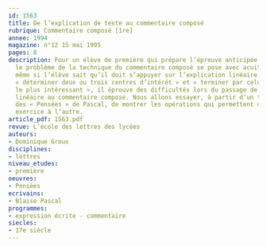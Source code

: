 ```yaml
---
id: 1563
title: De l’explication de texte au commentaire composé 
rubrique: Commentaire composé [1re]
annee: 1994
magazine: n°12 15 mai 1995
pages: 8
description: Pour un élève de première qui prépare l’épreuve anticipée de français,
  le problème de la technique du commentaire composé se pose avec acuité. En effet,
  même si l’élève sait qu’il doit s’appuyer sur l’explication linéaire du texte pour
  « déterminer deux ou trois centres d’intérêt » et « terminer par celui qu’il a jugé
  le plus intéressant », il éprouve des difficultés lors du passage de l’explication
  linéaire au commentaire composé. Nous allons essayer, à partir d’un texte extrait
  des « Pensées » de Pascal, de montrer les opérations qui permettent de passer d’un
  exercice à l’autre.
article_pdf: 1563.pdf
revue: L’école des lettres des lycées
auteurs:
- Dominique Groux
disciplines:
- lettres
niveau_etudes:
- première
oeuvres:
- Pensées
ecrivains:
- Blaise Pascal
programmes:
- expression écrite - commentaire
siecles:
- 17e siècle
---
```

